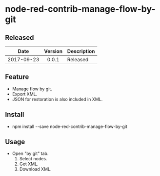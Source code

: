 # node-red-contrib-manage-flow-by-git

## Released

|Date|Version|Description|
|:--:|:--:|:--|
|2017-09-23|0.0.1|Released|

## Feature

- Manage flow by git.
- Export XML.
- JSON for restoration is also included in XML.

## Install

- npm install --save node-red-contrib-manage-flow-by-git

## Usage

- Open "by git" tab.
  1. Select nodes.
  1. Get XML.
  1. Download XML.

